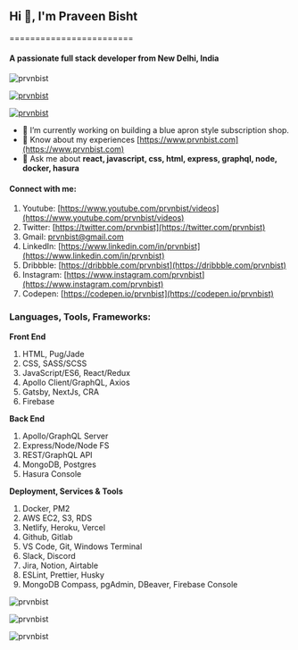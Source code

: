 
## Hi 👋, I'm Praveen Bisht
========================
#### A passionate full stack developer from New Delhi, India

![prvnbist](https://komarev.com/ghpvc/?username=prvnbist&label=Profile%20views&color=0e75b6&style=flat)

[![prvnbist](https://github-profile-trophy.vercel.app/?username=prvnbist)](https://github.com/ryo-ma/github-profile-trophy)

[![prvnbist](https://img.shields.io/twitter/follow/prvnbist?logo=twitter&style=for-the-badge)](https://twitter.com/prvnbist)

  

- 🌱 I’m currently working on building a blue apron style subscription shop.
- 📄 Know about my experiences [https://www.prvnbist.com](https://www.prvnbist.com)
- 💬 Ask me about **react, javascript, css, html, express, graphql, node, docker, hasura**

#### Connect with me:
1. Youtube: [https://www.youtube.com/prvnbist/videos](https://www.youtube.com/prvnbist/videos)
2. Twitter: [https://twitter.com/prvnbist](https://twitter.com/prvnbist)
3. Gmail: prvnbist@gmail.com
4. LinkedIn: [https://www.linkedin.com/in/prvnbist](https://www.linkedin.com/in/prvnbist)
5.  Dribbble: [https://dribbble.com/prvnbist](https://dribbble.com/prvnbist)
6. Instagram: [https://www.instagram.com/prvnbist](https://www.instagram.com/prvnbist)
7. Codepen: [https://codepen.io/prvnbist](https://codepen.io/prvnbist)

### Languages, Tools, Frameworks:
**Front End**
 1. HTML, Pug/Jade
 2. CSS, SASS/SCSS 
 3. JavaScript/ES6, React/Redux
 4. Apollo Client/GraphQL, Axios
 5. Gatsby, NextJs, CRA
 6. Firebase

**Back End**

 1. Apollo/GraphQL Server
 2. Express/Node/Node FS
 3. REST/GraphQL API
 4. MongoDB, Postgres
 5. Hasura Console
 
**Deployment, Services & Tools**

 1. Docker, PM2
 2. AWS EC2, S3, RDS
 3. Netlify, Heroku, Vercel
 4. Github, Gitlab
 5. VS Code, Git, Windows Terminal
 6. Slack, Discord
 7. Jira, Notion, Airtable
 8. ESLint, Prettier, Husky
 9. MongoDB Compass, pgAdmin, DBeaver, Firebase Console 

![prvnbist](https://github-readme-stats.vercel.app/api/top-langs?username=prvnbist&show_icons=true&locale=en&layout=compact)

 ![prvnbist](https://github-readme-stats.vercel.app/api?username=prvnbist&show_icons=true&locale=en)

![prvnbist](https://github-readme-streak-stats.herokuapp.com/?user=prvnbist&)

